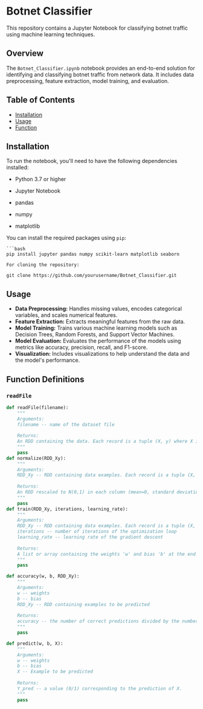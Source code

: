 # Botnet Classifier

This repository contains a Jupyter Notebook for classifying botnet traffic using machine learning techniques.

## Overview

The `Botnet_Classifier.ipynb` notebook provides an end-to-end solution for identifying and classifying botnet traffic from network data. It includes data preprocessing, feature extraction, model training, and evaluation.

## Table of Contents

- [Installation](#installation)
- [Usage](#usage)
- [Function](#FunctionDefinitions)

## Installation

To run the notebook, you'll need to have the following dependencies installed:

- Python 3.7 or higher

- Jupyter Notebook

- pandas

- numpy

- matplotlib

You can install the required packages using `pip`:

    ```bash
    pip install jupyter pandas numpy scikit-learn matplotlib seaborn
    
    For cloning the repository:
    
    git clone https://github.com/yourusername/Botnet_Classifier.git

## Usage

- **Data Preprocessing:** Handles missing values, encodes categorical variables, and scales numerical features.
- **Feature Extraction:** Extracts meaningful features from the raw data.
- **Model Training:** Trains various machine learning models such as Decision Trees, Random Forests, and Support Vector Machines.
- **Model Evaluation:** Evaluates the performance of the models using metrics like accuracy, precision, recall, and F1-score.
- **Visualization:** Includes visualizations to help understand the data and the model's performance.

## Function Definitions

### `readFile`

```python
def readFile(filename):
    """
    Arguments:
    filename -- name of the dataset file
    
    Returns:
    An RDD containing the data. Each record is a tuple (X, y) where X is an array of features and y is the label.
    """
    pass
def normalize(RDD_Xy):
    """
    Arguments:
    RDD_Xy -- RDD containing data examples. Each record is a tuple (X, y).
    
    Returns:
    An RDD rescaled to N(0,1) in each column (mean=0, standard deviation=1).
    """
    pass
def train(RDD_Xy, iterations, learning_rate):
    """
    Arguments:
    RDD_Xy -- RDD containing data examples. Each record is a tuple (X, y).
    iterations -- number of iterations of the optimization loop
    learning_rate -- learning rate of the gradient descent
    
    Returns:
    A list or array containing the weights 'w' and bias 'b' at the end of the training process.
    """
    pass

def accuracy(w, b, RDD_Xy):
    """
    Arguments:
    w -- weights
    b -- bias
    RDD_Xy -- RDD containing examples to be predicted
    
    Returns:
    accuracy -- the number of correct predictions divided by the number of records in RDD_Xy.
    """
    pass

def predict(w, b, X):
    """
    Arguments:
    w -- weights
    b -- bias
    X -- Example to be predicted
    
    Returns:
    Y_pred -- a value (0/1) corresponding to the prediction of X.
    """
    pass

